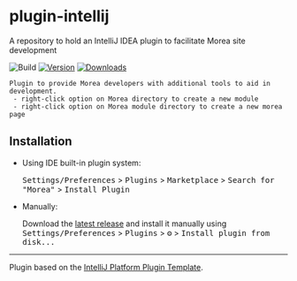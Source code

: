 # plugin-intellij
A repository to hold an IntelliJ IDEA plugin to facilitate Morea site development

![Build](https://github.com/Spring2023MoreaFrameworkPlugin/NewPageAction/workflows/Build/badge.svg)
[![Version](https://img.shields.io/jetbrains/plugin/v/21128-morea.svg)](https://plugins.jetbrains.com/plugin/21128-morea)
[![Downloads](https://img.shields.io/jetbrains/plugin/d/21128-morea.svg)](https://plugins.jetbrains.com/plugin/21128-morea)


<!-- Plugin description -->
    Plugin to provide Morea developers with additional tools to aid in development.
     - right-click option on Morea directory to create a new module
     - right-click option on Morea module directory to create a new morea page

<!-- Plugin description end -->

## Installation

- Using IDE built-in plugin system:
  
  <kbd>Settings/Preferences</kbd> > <kbd>Plugins</kbd> > <kbd>Marketplace</kbd> > <kbd>Search for "Morea"</kbd> >
  <kbd>Install Plugin</kbd>
  
- Manually:

  Download the [latest release](https://github.com/morea-framework/plugin-intellij/releases/latest) and install it manually using
  <kbd>Settings/Preferences</kbd> > <kbd>Plugins</kbd> > <kbd>⚙️</kbd> > <kbd>Install plugin from disk...</kbd>


---
Plugin based on the [IntelliJ Platform Plugin Template][template].

[template]: https://github.com/JetBrains/intellij-platform-plugin-template
